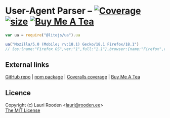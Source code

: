
[1]: https://badgen.net/coveralls/c/github/litejs/ua
[2]: https://coveralls.io/r/litejs/ua
[3]: https://badgen.net/packagephobia/install/ua
[4]: https://packagephobia.now.sh/result?p=ua
[5]: https://badgen.net/badge/icon/Buy%20Me%20A%20Tea/orange?icon=kofi&label
[6]: https://www.buymeacoffee.com/lauriro


User-Agent Parser &ndash; [![Coverage][1]][2] [![size][3]][4] [![Buy Me A Tea][5]][6]
=================


```javascript
var ua = require("@litejs/ua").ua

ua("Mozilla/5.0 (Mobile; rv:18.1) Gecko/18.1 Firefox/18.1")
// {os:{name:"Firefox OS",ver:"1",full:"1.1"},browser:{name:"Firefox",ver:"18",full:"18.1"},device:"Mobile"}
```


## External links

[GitHub repo](https://github.com/litejs/ua) |
[npm package](https://npmjs.org/package/ua) |
[Coveralls coverage](https://coveralls.io/github/litejs/ua) |
[Buy Me A Tea][6]


## Licence

Copyright (c) Lauri Rooden &lt;lauri@rooden.ee&gt;  
[The MIT License](http://lauri.rooden.ee/mit-license.txt)


